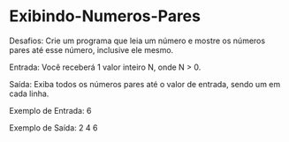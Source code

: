 # Exibindo-Numeros-Pares

Desafios:
Crie um programa que leia um número e mostre os números pares até esse número, inclusive ele mesmo.

Entrada:
Você receberá 1 valor inteiro N, onde N > 0.

Saída:
Exiba todos os números pares até o valor de entrada, sendo um em cada linha. 

 
Exemplo de Entrada:
6	

Exemplo de Saída:
2
4
6
